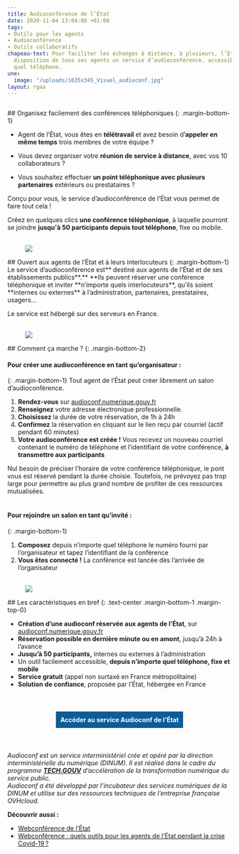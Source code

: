 ```yaml
---
title: Audioconférence de l’État
date: 2020-11-04 13:04:00 +01:00
tags:
- Outils pour les agents
- Audioconférence
- Outils collaboratifs
chapeau-text: Pour faciliter les échanges à distance, à plusieurs, l’État met à la
  disposition de tous ses agents un service d’audioconférence, accessible depuis n’importe
  quel téléphone.
une:
  image: "/uploads/1635x345_Visuel_audioconf.jpg"
layout: rgaa
---
```


<style>
.button {
background-color: #0d5c98;
border: 1px solid white;
color: white;
padding: 10px 10px;
text-align: center;
text-decoration: none;
display: inline-block;
font-style: normal;
margin: 4px 2px;
cursor: pointer;
}
</style>

<figure class='image-left' style='width: 6%;'><img src="/uploads/chat.png" alt=""></figure>## Organisez facilement des conférences téléphoniques
{: .margin-bottom-1}

* Agent de l’État, vous êtes en **télétravail** et avez besoin d’**appeler en même temps** trois membres de votre équipe ?

* Vous devez organiser votre **réunion de service à distance**, avec vos 10 collaborateurs ?

* Vous souhaitez effectuer **un point téléphonique avec plusieurs partenaires** extérieurs ou prestataires ?

Conçu pour vous, le service d’audioconférence de l’État vous permet de faire tout cela !

Créez en quelques clics **une conférence téléphonique**, à laquelle pourront se joindre **jusqu'à 50 participants depuis tout téléphone**, fixe ou mobile.
<br>
<br>

<figure class='image-left' style='width: 6%;'>
<img src="/uploads/group-bleu.png"/>
</figure>## Ouvert aux agents de l’État et à leurs interlocuteurs
{: .margin-bottom-1}
Le service d’audioconférence est** destiné aux agents de l’État et de ses établissements publics**.** **Ils peuvent réserver une conférence téléphonique et inviter **n’importe quels interlocuteurs**, qu’ils soient **internes ou externes** à l’administration, partenaires, prestataires, usagers…

Le service est hébergé sur des serveurs en France.
<br>
<br>

<figure class='image-left' style='width: 6%;'>
<img src="/uploads/picto-intervention.png"/>
</figure>## Comment ça marche ?
{: .margin-bottom-2}

#### Pour créer une audioconférence en tant qu’organisateur :
{: .margin-bottom-1}
Tout agent de l’État peut créer librement un salon d’audioconférence.

1. **Rendez-vous** sur [audioconf.numerique.gouv.fr](https://audioconf.numerique.gouv.fr/)
2. **Renseignez** votre adresse électronique professionnelle.
3. **Choisissez** la durée de votre réservation, de 1h à 24h 
4. **Confirmez** la réservation en cliquant sur le lien reçu par courriel (actif pendant 60 minutes)
5. **Votre audioconférence est créée !** Vous recevez un nouveau courriel contenant le numéro de téléphone et l’identifiant de votre conférence, **à transmettre aux participants**

Nul besoin de préciser l’horaire de votre conférence téléphonique, le pont vous est réservé pendant la durée choisie. Toutefois, ne prévoyez pas trop large pour permettre au plus grand nombre de profiter de ces ressources mutualisées. 
<br>
<br>

#### Pour rejoindre un salon en tant qu’invité :
{: .margin-bottom-1}

1. **Composez** depuis n’importe quel téléphone le numéro fourni par l’organisateur et tapez l’identifiant de la conférence
2. **Vous êtes connecté !** La conférence est lancée dès l’arrivée de l’organisateur
   <br>
   <br>

<figure class='image-center' style='width: 8%;'><img src="/uploads/outils.png"></figure>
## Les caractéristiques en bref
{: .text-center .margin-bottom-1 .margin-top-0}

* **Création d’une audioconf réservée aux agents de l’État**, sur [audioconf.numerique.gouv.fr](https://audioconf.numerique.gouv.fr/)
* **Réservation possible en dernière minute ou en amont**, jusqu’à 24h à l’avance
* **Jusqu’à 50 participants,** internes ou externes à l’administration
* Un outil facilement accessible, **depuis n’importe quel téléphone, fixe et mobile**
* **Service gratuit** (appel non surtaxé en France métropolitaine)
* **Solution de confiance**, proposée par l’État, hébergée en France
<br>
<br>

<div align="center">
<a href="https://audioconf.numerique.gouv.fr/" class="button"><b>Accéder au service Audioconf de l'État</b></a>
</div>
<br>
<br>

*Audioconf est un service interministériel crée et opéré par la direction interministérielle du numérique (DINUM). Il est réalisé dans le cadre du programme **[TECH.GOUV](/publications/tech-gouv-strategie-et-feuille-de-route-2019-2021/)** d’accélération de la transformation numérique du service public.
<br>Audioconf a été développé par l’incubateur des services numériques de la DINUM et utilise sur des ressources techniques de l’entreprise française OVHcloud.*

**Découvrir aussi :**
* [Webconférence de l’État](/outils-agents/webconference-etat/)
* [Webconférence : quels outils pour les agents de l’État pendant la crise Covid-19 ?](/outils-agents/organiser-webconference-outils-agents-etat/)